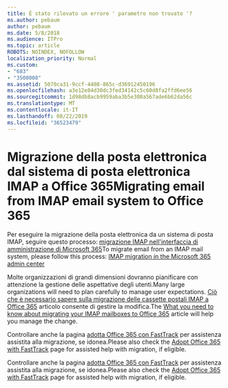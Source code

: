 ```yaml
---
title: È stato rilevato un errore ' parametro non trovato '?
ms.author: pebaum
author: pebaum
ms.date: 5/8/2018
ms.audience: ITPro
ms.topic: article
ROBOTS: NOINDEX, NOFOLLOW
localization_priority: Normal
ms.custom:
- "683"
- "3500008"
ms.assetid: 5070ca31-9ccf-4408-865c-d36912450196
ms.openlocfilehash: a3e12e84d30dc3fed34142c5c60d8fa2ffd6ee56
ms.sourcegitcommit: 1d98db8acb9959aba3b5e308a567ade6b62da56c
ms.translationtype: MT
ms.contentlocale: it-IT
ms.lasthandoff: 08/22/2019
ms.locfileid: "36523479"
---
```

# <a name="migrating-email-from-imap-email-system-to-office-365"></a><span data-ttu-id="b04cd-102">Migrazione della posta elettronica dal sistema di posta elettronica IMAP a Office 365</span><span class="sxs-lookup"><span data-stu-id="b04cd-102">Migrating email from IMAP email system to Office 365</span></span>

<span data-ttu-id="b04cd-103">Per eseguire la migrazione della posta elettronica da un sistema di posta IMAP, seguire questo processo: [migrazione IMAP nell'interfaccia di amministrazione di Microsoft 365](https://support.office.com/article/4682f2e4-f720-4868-91ab-207f5b0c325d)</span><span class="sxs-lookup"><span data-stu-id="b04cd-103">To migrate email from an IMAP mail system, please follow this process: [IMAP migration in the Microsoft 365 admin center](https://support.office.com/article/4682f2e4-f720-4868-91ab-207f5b0c325d)</span></span>
  
<span data-ttu-id="b04cd-104">Molte organizzazioni di grandi dimensioni dovranno pianificare con attenzione la gestione delle aspettative degli utenti.</span><span class="sxs-lookup"><span data-stu-id="b04cd-104">Many large organizations will need to plan carefully to manage user expectations.</span></span> <span data-ttu-id="b04cd-105">[Ciò che è necessario sapere sulla migrazione delle cassette postali IMAP a Office 365](https://docs.microsoft.com/Exchange/mailbox-migration/migrating-imap-mailboxes/migrating-imap-mailboxes) articolo consente di gestire la modifica.</span><span class="sxs-lookup"><span data-stu-id="b04cd-105">The [What you need to know about migrating your IMAP mailboxes to Office 365](https://docs.microsoft.com/Exchange/mailbox-migration/migrating-imap-mailboxes/migrating-imap-mailboxes) article will help you manage the change.</span></span>

<span data-ttu-id="b04cd-106">Controllare anche la pagina [adotta Office 365 con FastTrack](https://www.microsoft.com/fasttrack/microsoft-365/office-365) per assistenza assistita alla migrazione, se idonea.</span><span class="sxs-lookup"><span data-stu-id="b04cd-106">Please also check the [Adopt Office 365 with FastTrack](https://www.microsoft.com/fasttrack/microsoft-365/office-365) page for assisted help with migration, if eligible.</span></span>
  

<span data-ttu-id="b04cd-107">Controllare anche la pagina [adotta Office 365 con FastTrack](https://www.microsoft.com/fasttrack/microsoft-365/office-365) per assistenza assistita alla migrazione, se idonea.</span><span class="sxs-lookup"><span data-stu-id="b04cd-107">Please also check the [Adopt Office 365 with FastTrack](https://www.microsoft.com/fasttrack/microsoft-365/office-365) page for assisted help with migration, if eligible.</span></span>
  